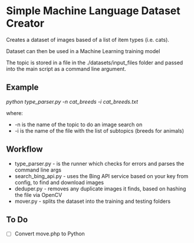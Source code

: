 # Simple Machine Language Dataset Creator
Creates a dataset of images based of a list of item types (i.e. cats).

Dataset can then be used in a Machine Learning training model

The topic is stored in a file in the ./datasets/input_files folder and passed into the main script as a command line argument.

## Example
*python type_parser.py -n cat_breeds -i cat_breeds.txt*

where:
-    -n is the name of the topic to do an image search on
-    -i is the name of the file with the list of subtopics (breeds for animals)

## Workflow
- type_parser.py - is the runner which checks for errors and parses the command line args
- search_bing_api.py - uses the Bing API service based on your key from config, to find and download images
- deduper.py - removes any duplicate images it finds, based on hashing the file via OpenCV
- mover.py - splits the dataset into the training and testing folders

## To Do
- [ ] Convert move.php to Python
